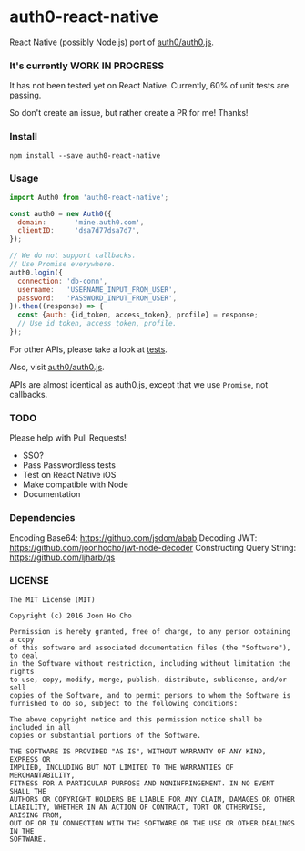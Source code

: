 # auth0-react-native
React Native (possibly Node.js) port of [auth0/auth0.js](https://github.com/auth0/auth0.js).


### It's currently WORK IN PROGRESS
It has not been tested yet on React Native. Currently, 60% of unit tests are passing.

So don't create an issue, but rather create a PR for me! Thanks!


### Install
```
npm install --save auth0-react-native
```


### Usage
```javascript
import Auth0 from 'auth0-react-native';

const auth0 = new Auth0({
  domain:       'mine.auth0.com',
  clientID:     'dsa7d77dsa7d7',
});

// We do not support callbacks.
// Use Promise everywhere.
auth0.login({
  connection: 'db-conn',
  username:   'USERNAME_INPUT_FROM_USER',
  password:   'PASSWORD_INPUT_FROM_USER',
}).then((response) => {
  const {auth: {id_token, access_token}, profile} = response;
  // Use id_token, access_token, profile.
});
```

For other APIs, please take a look at [tests](https://github.com/joonhocho/auth0-react-native/tree/master/test).

Also, visit [auth0/auth0.js](https://github.com/auth0/auth0.js).

APIs are almost identical as auth0.js, except that we use `Promise`, not callbacks.


### TODO
Please help with Pull Requests!

 - SSO?
 - Pass Passwordless tests
 - Test on React Native iOS
 - Make compatible with Node
 - Documentation


### Dependencies
Encoding Base64: https://github.com/jsdom/abab
Decoding JWT: https://github.com/joonhocho/jwt-node-decoder
Constructing Query String: https://github.com/ljharb/qs


### LICENSE
```
The MIT License (MIT)

Copyright (c) 2016 Joon Ho Cho

Permission is hereby granted, free of charge, to any person obtaining a copy
of this software and associated documentation files (the "Software"), to deal
in the Software without restriction, including without limitation the rights
to use, copy, modify, merge, publish, distribute, sublicense, and/or sell
copies of the Software, and to permit persons to whom the Software is
furnished to do so, subject to the following conditions:

The above copyright notice and this permission notice shall be included in all
copies or substantial portions of the Software.

THE SOFTWARE IS PROVIDED "AS IS", WITHOUT WARRANTY OF ANY KIND, EXPRESS OR
IMPLIED, INCLUDING BUT NOT LIMITED TO THE WARRANTIES OF MERCHANTABILITY,
FITNESS FOR A PARTICULAR PURPOSE AND NONINFRINGEMENT. IN NO EVENT SHALL THE
AUTHORS OR COPYRIGHT HOLDERS BE LIABLE FOR ANY CLAIM, DAMAGES OR OTHER
LIABILITY, WHETHER IN AN ACTION OF CONTRACT, TORT OR OTHERWISE, ARISING FROM,
OUT OF OR IN CONNECTION WITH THE SOFTWARE OR THE USE OR OTHER DEALINGS IN THE
SOFTWARE.
```
